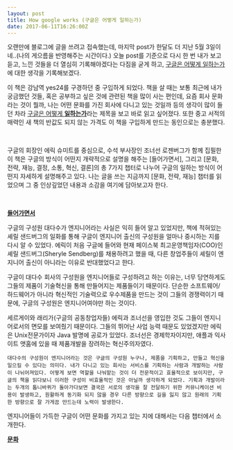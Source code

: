 ```yaml
---
layout: post
title: How google works (구글은 어떻게 일하는가)
date: 2017-06-11T16:26:00Z
---
```



오랜만에 블로그에 글을 쓰려고 접속했는데, 마지막 post가 한달도 더 지난 5월 3일이네..(나의 게으름을 반영해주는 시간이다.) 오늘 post를 기준으로 다시 한 번 내가 보고 듣고, 느낀 것들을 더 열심히 기록해야겠다는 다짐을 굳게 하고, <u>구글은 어떻게 일하는가</u>에 대한 생각을 기록해보겠다. 


이 책은 강남역 yes24를 구경하던 중 구입하게 되었다. 책을 살 때는 보통 최근에 내가 궁금했던 것들, 혹은 공부하고 싶은 것에 관련된 책을 많이 사는 편인데, 요즘 회사 문화라는 것이 뭘까, 나는 어떤 문화를 가진 회사에 다니고 있는 것일까 등의 생각이 많이 들던 차라 <u>구글은 어떻게 <b>일하는가</b></u>라는 제목을 보고 바로 읽고 싶어졌다. 또한 중고 서적의 매력인 새 책의 반값도 되지 않는 가격도 이 책을 구입하게 만드는 동인으로는 충분했다. 

<br>


구글의 회장인 에릭 슈미트를 중심으로, 수석 부사장인 조너선 로젠버그가 함께 집필한 이 책은 구글의 방식이 어떤지 개략적으로 설명을 해주는 [들어가면서], 그리고 [문화, 전략, 재능, 결정, 소통, 혁신, 결론]의 총 7가지 챕터로 나누어 구글의 일하는 방식이 어떤지 자세하게 설명해주고 있다. 
나는 글을 쓰는 지금까지 [문화, 전략, 재능] 챕터를 읽었으며 그 중 인상깊었던 내용과 소감을 여기에 담아보고자 한다. 

<br>

<u>**들어가면서**</u>

구글의 구성원 대다수가 엔지니어라는 사실은 익히 들어 알고 있었지만, 책에 적혀있는 셰릴 샌드버그의 일화를 통해 구글이 엔지니어 출신의 구성원을 얼마나 중시하는 지를 다시 알 수 있었다. 에릭이 처음 구글에 들어와 현재 페이스북 최고운영책임자(COO)인 셰릴 샌드버그(Sheryle Sendberg)를 채용하려고 했을 때, 다른 창업주들이 셰릴이 엔지니어 출신이 아니라는 이유로 반대했었다고 한다.

구글이 대다수 회사의 구성원을 엔지니어들로 구성하려고 하는 이유는, 너무 당연하게도 그들의 제품이 기술혁신을 통해 만들어지는 제품들이기 때문이다. 단순한 소프트웨어/하드웨어가 아니라 혁신적인 기술력으로 우수제품을 만드는 것이 그들의 경쟁력이기 때문에, 구글의 구성원은 엔지니어여야만 하는 것이다. 

세르게이와 래리가(구글의 공동창업자들) 에릭과 조너선을 영입한 것도 그들이 엔지니어로서의 면모를 보여줬기 때문이다. 그들의 뛰어난 사업 능력 때문도 있었겠지만 에릭은 Unix전문가이자 Java 발명에 공로가 있었다. 조너선은 경제학자이지만, 애플과 익사이트 앳홈에 있을 때 제품개발을 장려하는 혁신주의자였다. 

``
대다수의 구성원이 엔지니어라는 것은 구글의 구성원 누구나, 제품을 기획하고, 만들고 혁신을 일으킬 수 있다는 의미다. 내가 다니고 있는 회사는 서비스를 기획하는 사람과 개발하는 사람이 나뉘어져있다. 어떻게 보면 역할을 나눠맡는 것이 더 전문적이고 효율적으로 보이지만, 구글의 책을 읽다보니 이러한 구성이 비효율적인 것은 아닐까 생각하게 되었다. 기획과 개발이라는 두개의 톱니바퀴가 돌아가다보면 결국은 서로의 생각을 잘 전달하기 위한 커뮤니케이션 비용이 발생하고, 원활하게 동기화 되지 않을 경우 다른 방향으로 길을 잃지 않고 원래의 기획한 방향으로 잘 가게끔 만드는데 노력이 발생한다. 
``

엔지니어들이 가득한 구글이 어떤 문화를 가지고 있는 지에 대해서는 다음 챕터에서 소개한다. 



<u>**문화**</u>
